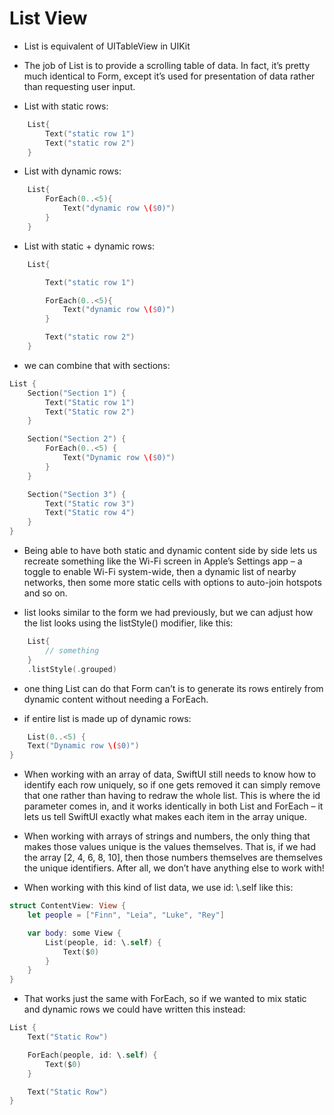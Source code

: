 
# List View

* List is equivalent of UITableView in UIKit


* The job of List is to provide a scrolling table of data. In fact, it’s pretty much identical to Form, except it’s used for presentation of data rather than requesting user input.

* List with static rows:

```swift
    List{
        Text("static row 1")
        Text("static row 2")
    }
```

* List with dynamic rows:

```swift
    List{
        ForEach(0..<5){
            Text("dynamic row \($0)")
        }
    }
```

* List with static + dynamic rows:

```swift
    List{

        Text("static row 1")

        ForEach(0..<5){
            Text("dynamic row \($0)")
        }

        Text("static row 2")
    }
```

* we can combine that with sections:

```swift
List {
    Section("Section 1") {
        Text("Static row 1")
        Text("Static row 2")
    }

    Section("Section 2") {
        ForEach(0..<5) {
            Text("Dynamic row \($0)")
        }
    }

    Section("Section 3") {
        Text("Static row 3")
        Text("Static row 4")
    }
}
```

* Being able to have both static and dynamic content side by side lets us recreate something like the Wi-Fi screen in Apple’s Settings app – a toggle to enable Wi-Fi system-wide, then a dynamic list of nearby networks, then some more static cells with options to auto-join hotspots and so on.

* list looks similar to the form we had previously, but we can adjust how the list looks using the listStyle() modifier, like this: 

```swift
    List{
        // something
    }
    .listStyle(.grouped)
```
* one thing List can do that Form can’t is to generate its rows entirely from dynamic content without needing a ForEach.

* if entire list is made up of dynamic rows:

```swift
    List(0..<5) {
    Text("Dynamic row \($0)")
}
```

* When working with an array of data, SwiftUI still needs to know how to identify each row uniquely, so if one gets removed it can simply remove that one rather than having to redraw the whole list. This is where the id parameter comes in, and it works identically in both List and ForEach – it lets us tell SwiftUI exactly what makes each item in the array unique.

* When working with arrays of strings and numbers, the only thing that makes those values unique is the values themselves. That is, if we had the array [2, 4, 6, 8, 10], then those numbers themselves are themselves the unique identifiers. After all, we don’t have anything else to work with!

* When working with this kind of list data, we use id: \\.self like this: 

```swift
struct ContentView: View {
    let people = ["Finn", "Leia", "Luke", "Rey"]

    var body: some View {
        List(people, id: \.self) {
            Text($0)
        }
    }
}
```

* That works just the same with ForEach, so if we wanted to mix static and dynamic rows we could have written this instead:

```swift
List {
    Text("Static Row")

    ForEach(people, id: \.self) {
        Text($0)
    }

    Text("Static Row")
}
``` 